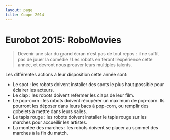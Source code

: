 ```yaml
---
layout: page
title: Coupe 2014
---
```


# Eurobot 2015: RoboMovies

> Devenir une star du grand écran n’est pas de tout repos : il ne suffit pas de jouer la comédie !
> Les robots en feront l’expérience cette année, et devront nous prouver leurs multiples talents.

Les différentes actions à leur disposition cette année sont:

* Le spot : les robots doivent installer des spots le plus haut possible pour éclairer les acteurs.
* Le clap : les robots doivent refermer les claps de leur film.
* Le pop-corn : les robots doivent récupérer un maximum de pop-corn.
    Ils pourront les déposer dans leurs bacs à pop-corn, ou remplir des gobelets à mettre dans leurs salles.
* Le tapis rouge : les robots doivent installer le tapis rouge sur les marches pour accueillir les artistes.
* La montée des marches : les robots doivent se placer au sommet des marches à la fin du match.

